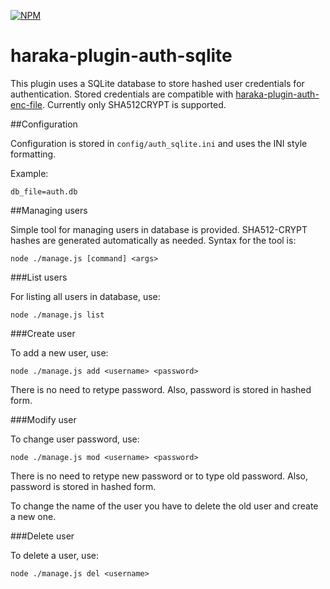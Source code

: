 [![NPM][npm-img]][npm-url]

# haraka-plugin-auth-sqlite

This plugin uses a SQLite database to store hashed user credentials for authentication. Stored credentials are compatible with [haraka-plugin-auth-enc-file](https://github.com/AuspeXeu/haraka-plugin-auth-enc-file). Currently only SHA512CRYPT is supported.

##Configuration

Configuration is stored in `config/auth_sqlite.ini` and uses the INI style formatting.

Example:

```
db_file=auth.db
```

##Managing users

Simple tool for managing users in database is provided. SHA512-CRYPT hashes are generated automatically as needed. Syntax for the tool is:

`node ./manage.js [command] <args>`

###List users

For listing all users in database, use:

`node ./manage.js list`

###Create user

To add a new user, use:

`node ./manage.js add <username> <password>`

There is no need to retype password. Also, password is stored in hashed form.

###Modify user

To change user password, use:

`node ./manage.js mod <username> <password>`

There is no need to retype new password or to type old password. Also, password is stored in hashed form.

To change the name of the user you have to delete the old user and create a new one.

###Delete user

To delete a user, use:

`node ./manage.js del <username>`

[npm-img]: https://nodei.co/npm/haraka-plugin-auth-sqlite.png
[npm-url]: https://www.npmjs.com/package/haraka-plugin-auth-sqlite
